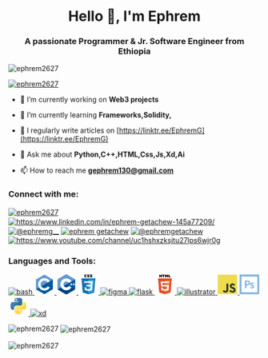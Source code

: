 <h1 align="center">Hello 👋, I'm Ephrem</h1>
<h3 align="center">A passionate Programmer & Jr. Software Engineer from Ethiopia</h3>

<p align="left"> <img src="https://komarev.com/ghpvc/?username=ephrem2627&label=Profile%20views&color=0e75b6&style=flat" alt="ephrem2627" /> </p>

<p align="left"> <a href="https://twitter.com/ephrem2627" target="blank"><img src="https://img.shields.io/twitter/follow/ephrem2627?logo=twitter&style=for-the-badge" alt="ephrem2627" /></a> </p>

- 🔭 I’m currently working on **Web3 projects**

- 🌱 I’m currently learning **Frameworks,Solidity,**

- 📝 I regularly write articles on [https://linktr.ee/EphremG](https://linktr.ee/EphremG)

- 💬 Ask me about **Python,C++,HTML,Css,Js,Xd,Ai**

- 📫 How to reach me **gephrem130@gmail.com**

<h3 align="left">Connect with me:</h3>
<p align="left">
<a href="https://twitter.com/ephrem2627" target="blank"><img align="center" src="https://raw.githubusercontent.com/rahuldkjain/github-profile-readme-generator/master/src/images/icons/Social/twitter.svg" alt="ephrem2627" height="30" width="40" /></a>
<a href="https://linkedin.com/in/https://www.linkedin.com/in/ephrem-getachew-145a77209/" target="blank"><img align="center" src="https://raw.githubusercontent.com/rahuldkjain/github-profile-readme-generator/master/src/images/icons/Social/linked-in-alt.svg" alt="https://www.linkedin.com/in/ephrem-getachew-145a77209/" height="30" width="40" /></a>
<a href="https://instagram.com/@ephremg__" target="blank"><img align="center" src="https://raw.githubusercontent.com/rahuldkjain/github-profile-readme-generator/master/src/images/icons/Social/instagram.svg" alt="@ephremg__" height="30" width="40" /></a>
<a href="https://www.behance.net/ephrem getachew" target="blank"><img align="center" src="https://raw.githubusercontent.com/rahuldkjain/github-profile-readme-generator/master/src/images/icons/Social/behance.svg" alt="ephrem getachew" height="30" width="40" /></a>
<a href="https://medium.com/@ephremgetachew" target="blank"><img align="center" src="https://raw.githubusercontent.com/rahuldkjain/github-profile-readme-generator/master/src/images/icons/Social/medium.svg" alt="@ephremgetachew" height="30" width="40" /></a>
<a href="https://www.youtube.com/c/https://www.youtube.com/channel/uc1hshxzksjtu27lps6wjr0g" target="blank"><img align="center" src="https://raw.githubusercontent.com/rahuldkjain/github-profile-readme-generator/master/src/images/icons/Social/youtube.svg" alt="https://www.youtube.com/channel/uc1hshxzksjtu27lps6wjr0g" height="30" width="40" /></a>
</p>

<h3 align="left">Languages and Tools:</h3>
<p align="left"> <a href="https://www.gnu.org/software/bash/" target="_blank" rel="noreferrer"> <img src="https://www.vectorlogo.zone/logos/gnu_bash/gnu_bash-icon.svg" alt="bash" width="40" height="40"/> </a> <a href="https://www.cprogramming.com/" target="_blank" rel="noreferrer"> <img src="https://raw.githubusercontent.com/devicons/devicon/master/icons/c/c-original.svg" alt="c" width="40" height="40"/> </a> <a href="https://www.w3schools.com/cpp/" target="_blank" rel="noreferrer"> <img src="https://raw.githubusercontent.com/devicons/devicon/master/icons/cplusplus/cplusplus-original.svg" alt="cplusplus" width="40" height="40"/> </a> <a href="https://www.w3schools.com/css/" target="_blank" rel="noreferrer"> <img src="https://raw.githubusercontent.com/devicons/devicon/master/icons/css3/css3-original-wordmark.svg" alt="css3" width="40" height="40"/> </a> <a href="https://www.figma.com/" target="_blank" rel="noreferrer"> <img src="https://www.vectorlogo.zone/logos/figma/figma-icon.svg" alt="figma" width="40" height="40"/> </a> <a href="https://flask.palletsprojects.com/" target="_blank" rel="noreferrer"> <img src="https://www.vectorlogo.zone/logos/pocoo_flask/pocoo_flask-icon.svg" alt="flask" width="40" height="40"/> </a> <a href="https://www.w3.org/html/" target="_blank" rel="noreferrer"> <img src="https://raw.githubusercontent.com/devicons/devicon/master/icons/html5/html5-original-wordmark.svg" alt="html5" width="40" height="40"/> </a> <a href="https://www.adobe.com/in/products/illustrator.html" target="_blank" rel="noreferrer"> <img src="https://www.vectorlogo.zone/logos/adobe_illustrator/adobe_illustrator-icon.svg" alt="illustrator" width="40" height="40"/> </a> <a href="https://developer.mozilla.org/en-US/docs/Web/JavaScript" target="_blank" rel="noreferrer"> <img src="https://raw.githubusercontent.com/devicons/devicon/master/icons/javascript/javascript-original.svg" alt="javascript" width="40" height="40"/> </a> <a href="https://www.photoshop.com/en" target="_blank" rel="noreferrer"> <img src="https://raw.githubusercontent.com/devicons/devicon/master/icons/photoshop/photoshop-line.svg" alt="photoshop" width="40" height="40"/> </a> <a href="https://www.python.org" target="_blank" rel="noreferrer"> <img src="https://raw.githubusercontent.com/devicons/devicon/master/icons/python/python-original.svg" alt="python" width="40" height="40"/> </a> <a href="https://www.adobe.com/products/xd.html" target="_blank" rel="noreferrer"> <img src="https://cdn.worldvectorlogo.com/logos/adobe-xd.svg" alt="xd" width="40" height="40"/> </a> </p>

<p><img align="left" src="https://github-readme-stats.vercel.app/api/top-langs?username=ephrem2627&show_icons=true&locale=en&layout=compact" alt="ephrem2627" /></p>

<p>&nbsp;<img align="center" src="https://github-readme-stats.vercel.app/api?username=ephrem2627&show_icons=true&locale=en" alt="ephrem2627" /></p>

<p><img align="center" src="https://github-readme-streak-stats.herokuapp.com/?user=ephrem2627&" alt="ephrem2627" /></p>
